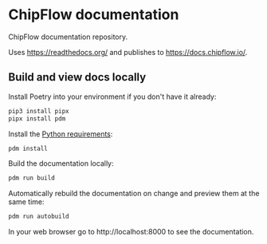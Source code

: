# ChipFlow documentation

ChipFlow documentation repository.

Uses https://readthedocs.org/ and publishes to https://docs.chipflow.io/.

## Build and view docs locally

Install Poetry into your environment if you don't have it already:

```bash
pip3 install pipx 
pipx install pdm
```

Install the [Python requirements](pyproject.toml):

```bash
pdm install
```

Build the documentation locally:

```bash
pdm run build
```

Automatically rebuild the documentation on change and preview them at the same time:

```bash
pdm run autobuild
```

In your web browser go to http://localhost:8000 to see the documentation.
